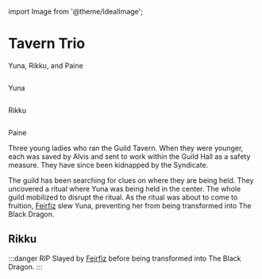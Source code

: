 import Image from '@theme/IdealImage';

# Tavern Trio

Yuna, Rikku, and Paine

<div style={{ display: "grid", gridTemplateColumns: "repeat(3, 1fr)", gridGap: 20 }}>
    <div><Image img={require('/img/npcs/Yuna.png')} /><p>Yuna</p></div>
    <div><Image img={require('/img/npcs/Rikku.png')} /><p>Rikku</p></div>
    <div><Image img={require('/img/npcs/Paine.png')} /><p>Paine</p></div>
</div>

Three young ladies who ran the Guild Tavern.
When they were younger, each was saved by Alvis and sent to work within the Guild Hall as a safety measure.
They have since been kidnapped by the Syndicate.

The guild has been searching for clues on where they are being held.
They uncovered a ritual where Yuna was being held in the center.
The whole guild mobilized to disrupt the ritual.
As the ritual was about to come to fruition, [Feirfiz](../../player_characters/Feirfiz) slew Yuna, preventing her from being transformed into The Black Dragon.

## Rikku
:::danger RIP
Slayed by [Feirfiz](../../player_characters/Feirfiz) before being transformed into The Black Dragon.
:::
